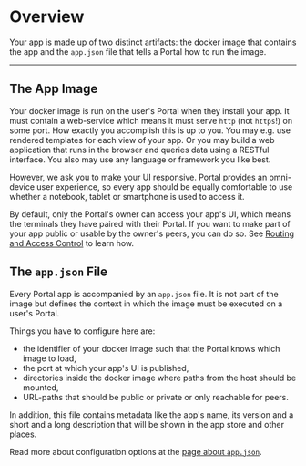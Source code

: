 # Overview

Your app is made up of two distinct artifacts: the docker image that contains the app 
and the `app.json` file that tells a Portal how to run the image. 

---

## The App Image

Your docker image is run on the user's Portal when they install your app.
It must contain a web-service which means it must serve `http` (not `https`!) on some port.
How exactly you accomplish this is up to you.
You may e.g. use rendered templates for each view of your app.
Or you may build a web application that runs in the browser and queries data using a RESTful interface.
You also may use any language or framework you like best.

However, we ask you to make your UI responsive.
Portal provides an omni-device user experience, so every app should be equally comfortable to use
whether a notebook, tablet or smartphone is used to access it.

By default, only the Portal's owner can access your app's UI, 
which means the terminals they have paired with their Portal.
If you want to make part of your app public or usable by the owner's peers, you can do so.
See [Routing and Access Control](routing_and_ac.md) to learn how.

## The `app.json` File

Every Portal app is accompanied by an `app.json` file.
It is not part of the image but defines the context in which the image must be executed on a user's Portal.

Things you have to configure here are:

* the identifier of your docker image such that the Portal knows which image to load,
* the port at which your app's UI is published,
* directories inside the docker image where paths from the host should be mounted,
* URL-paths that should be public or private or only reachable for peers.

In addition, this file contains metadata like the app's name, its version and a short and a long description
that will be shown in the app store and other places.

Read more about configuration options at the [page about `app.json`](app_json.md).
